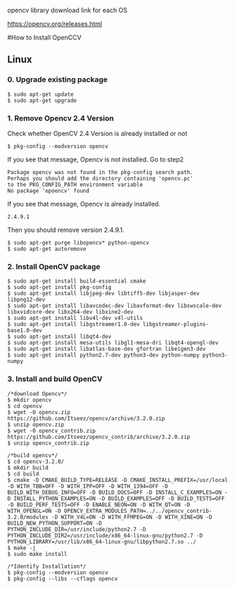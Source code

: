 opencv library download link for each OS

https://opencv.org/releases.html

#How to Install OpenCCV

## Linux 

### 0. Upgrade existing package
```
$ sudo apt-get update
$ sudo apt-get upgrade
```

### 1. Remove Opencv 2.4 Version

Check whether OpenCV 2.4 Version is already installed or not
```
$ pkg-config --modversion opencv
```

If you see that message, Opencv is not installed. Go to step2
```
Package opencv was not found in the pkg-config search path.
Perhaps you should add the directory containing 'opencv.pc'
to the PKG_CONFIG_PATH environment variable
No package 'opoencv' found
```

If you see that message, Opencv is already installed.
```
2.4.9.1
```
Then you should remove version 2.4.9.1.
```
$ sudo apt-get purge libopencv* python-opencv
$ sudo apt-get autoremove
```

### 2. Install OpenCV package
```
$ sudo apt-get install build-essential cmake
$ sudo apt-get install pkg-config
$ sudo apt-get install libjpeg-dev libtiff5-dev libjasper-dev libpng12-dev
$ sudo apt-get install libavcodec-dev libavformat-dev libswscale-dev libxvidcore-dev libx264-dev libxine2-dev
$ sudo apt-get install libv4l-dev v4l-utils
$ sudo apt-get install libgstreamer1.0-dev libgstreamer-plugins-base1.0-dev
$ sudo apt-get install libqt4-dev 
$ sudo apt-get install mesa-utils libgl1-mesa-dri libqt4-opengl-dev 
$ sudo apt-get install libatlas-base-dev gfortran libeigen3-dev
$ sudo apt-get install python2.7-dev python3-dev python-numpy python3-numpy
```

### 3. Install and build OpenCV
```
/*download Opencv*/
$ mkdir opencv
$ cd opencv
$ wget -O opencv.zip https://github.com/Itseez/opencv/archive/3.2.0.zip
$ unzip opencv.zip
$ wget -O opencv_contrib.zip https://github.com/Itseez/opencv_contrib/archive/3.2.0.zip
$ unzip opencv_contrib.zip

/*build opencv*/
$ cd opencv-3.2.0/
$ mkdir build
$ cd build
$ cmake -D CMAKE_BUILD_TYPE=RELEASE -D CMAKE_INSTALL_PREFIX=/usr/local -D WITH_TBB=OFF -D WITH_IPP=OFF -D WITH_1394=OFF -D BUILD_WITH_DEBUG_INFO=OFF -D BUILD_DOCS=OFF -D INSTALL_C_EXAMPLES=ON -D INSTALL_PYTHON_EXAMPLES=ON -D BUILD_EXAMPLES=OFF -D BUILD_TESTS=OFF -D BUILD_PERF_TESTS=OFF -D ENABLE_NEON=ON -D WITH_QT=ON -D WITH_OPENGL=ON -D OPENCV_EXTRA_MODULES_PATH=../../opencv_contrib-3.2.0/modules -D WITH_V4L=ON -D WITH_FFMPEG=ON -D WITH_XINE=ON -D BUILD_NEW_PYTHON_SUPPORT=ON -D PYTHON_INCLUDE_DIR=/usr/include/python2.7 -D PYTHON_INCLUDE_DIR2=/usr/include/x86_64-linux-gnu/python2.7 -D PYTHON_LIBRARY=/usr/lib/x86_64-linux-gnu/libpython2.7.so ../
$ make -j
$ sudo make install

/*Identify Installation*/
$ pkg-config --modversion opencv
$ pkg-config --libs --cflags opencv

```


